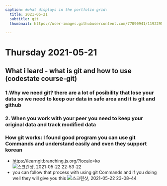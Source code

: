 ```yaml
---
caption: #what displays in the portfolio grid:
  title: 2021-05-21
  subtitle: git
  thumbnail: https://user-images.githubusercontent.com/77090941/119229532-6bc9d080-bb53-11eb-8732-8d5640d2e248.png
  
---
```

# Thursday 2021-05-21
##  What i leard - what is git and how to use (codestate course-git)
### 1.Why we need git? there are a lot of posibility that lose your data so we need to keep our data in safe area and it is git and github 
### 2. When you work with your peer you need to keep your original data and track modified data 

### How git works: I found good program you can use git Commands and understand easily and even they support korean 
- https://learngitbranching.js.org/?locale=ko  
![스크린샷, 2021-05-22 22-53-22](https://user-images.githubusercontent.com/77090941/119229532-6bc9d080-bb53-11eb-8732-8d5640d2e248.png)
- you can follow that process with using git Commands and if you doing well they will give you this
![스크린샷, 2021-05-22 23-08-44](https://user-images.githubusercontent.com/77090941/119229605-c95e1d00-bb53-11eb-9ebb-c6f7d8343143.png)
